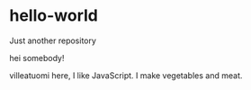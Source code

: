 # hello-world
Just another repository

hei somebody!

villeatuomi here, I like JavaScript. I make vegetables and meat.
